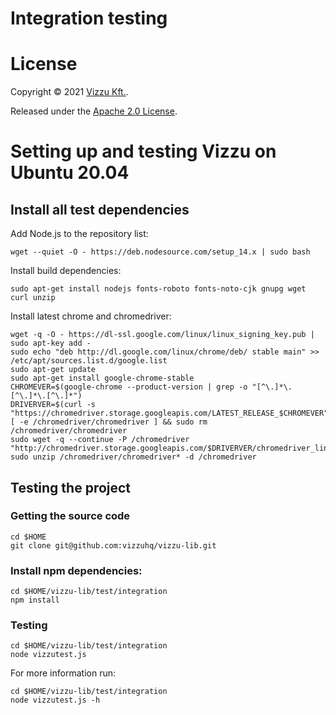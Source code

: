 # Integration testing

# License

Copyright © 2021 [Vizzu Kft.](https://vizzuhq.com).

Released under the [Apache 2.0 License](LICENSE).

# Setting up and testing Vizzu on Ubuntu 20.04

## Install all test dependencies

Add Node.js to the repository list:

```
wget --quiet -O - https://deb.nodesource.com/setup_14.x | sudo bash
```

Install build dependencies:

```
sudo apt-get install nodejs fonts-roboto fonts-noto-cjk gnupg wget curl unzip
```

Install latest chrome and chromedriver:

```
wget -q -O - https://dl-ssl.google.com/linux/linux_signing_key.pub | sudo apt-key add -
sudo echo "deb http://dl.google.com/linux/chrome/deb/ stable main" >> /etc/apt/sources.list.d/google.list
sudo apt-get update
sudo apt-get install google-chrome-stable
CHROMEVER=$(google-chrome --product-version | grep -o "[^\.]*\.[^\.]*\.[^\.]*")
DRIVERVER=$(curl -s "https://chromedriver.storage.googleapis.com/LATEST_RELEASE_$CHROMEVER")
[ -e /chromedriver/chromedriver ] && sudo rm /chromedriver/chromedriver
sudo wget -q --continue -P /chromedriver "http://chromedriver.storage.googleapis.com/$DRIVERVER/chromedriver_linux64.zip"
sudo unzip /chromedriver/chromedriver* -d /chromedriver
```

## Testing the project

### Getting the source code

```
cd $HOME
git clone git@github.com:vizzuhq/vizzu-lib.git
```

### Install npm dependencies:

```
cd $HOME/vizzu-lib/test/integration
npm install
```

### Testing

```
cd $HOME/vizzu-lib/test/integration
node vizzutest.js
```

For more information run:

```
cd $HOME/vizzu-lib/test/integration
node vizzutest.js -h
```